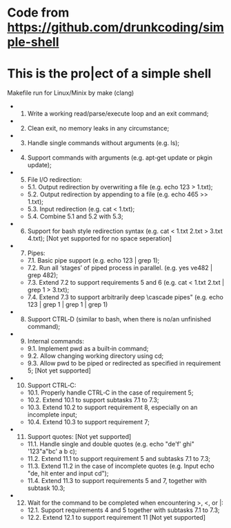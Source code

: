 # Code from https://github.com/drunkcoding/simple-shell
# This is the pro|ect of a simple shell
Makefile run for Linux/Minix by make (clang)

- 1. Write a working read/parse/execute loop and an exit command;
- 2. Clean exit, no memory leaks in any circumstance;
- 3. Handle single commands without arguments (e.g. ls);
- 4. Support commands with arguments (e.g. apt‐get update or pkgin update);
- 5. File I/O redirection:
    - 5.1. Output redirection by overwriting a file (e.g. echo 123 > 1.txt);
    - 5.2. Output redirection by appending to a file (e.g. echo 465 >> 1.txt);
    - 5.3. Input redirection (e.g. cat < 1.txt);
    - 5.4. Combine 5.1 and 5.2 with 5.3;
- 6. Support for bash style redirection syntax (e.g. cat < 1.txt 2.txt > 3.txt 4.txt); [Not yet supported for no space seperation]
- 7. Pipes: 
    - 7.1. Basic pipe support (e.g. echo 123 | grep 1);
    - 7.2. Run all ‘stages’ of piped process in parallel. (e.g. yes ve482 | grep 482);
    - 7.3. Extend 7.2 to support requirements 5 and 6 (e.g. cat < 1.txt 2.txt | grep 1 > 3.txt);
    - 7.4. Extend 7.3 to support arbitrarily deep \cascade pipes" (e.g. echo 123 | grep 1 | grep 1 | grep 1)
- 8. Support CTRL‐D (similar to bash, when there is no/an unfinished command);
- 9. Internal commands:
    - 9.1. Implement pwd as a built‐in command;
    - 9.2. Allow changing working directory using cd;
    - 9.3. Allow pwd to be piped or redirected as specified in requirement 5; [Not yet supported]
- 10. Support CTRL‐C:
    - 10.1. Properly handle CTRL‐C in the case of requirement 5;
    - 10.2. Extend 10.1 to support subtasks 7.1 to 7.3;
    - 10.3. Extend 10.2 to support requirement 8, especially on an incomplete input;
    - 10.4. Extend 10.3 to support requirement 7;
- 11. Support quotes: [Not yet supported]
    - 11.1. Handle single and double quotes (e.g. echo "de'f' ghi" '123"a"bc' a b c);
    - 11.2. Extend 11.1 to support requirement 5 and subtasks 7.1 to 7.3;
    - 11.3. Extend 11.2 in the case of incomplete quotes (e.g. Input echo "de, hit enter and input cd");
    - 11.4. Extend 11.3 to support requirements 5 and 7, together with subtask 10.3;
- 12. Wait for the command to be completed when encountering >, <, or |:
    - 12.1. Support requirements 4 and 5 together with subtasks 7.1 to 7.3;
    - 12.2. Extend 12.1 to support requirement 11 [Not yet supported]
